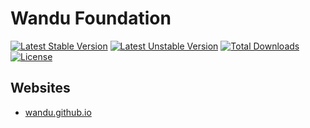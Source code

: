 Wandu Foundation
===

[![Latest Stable Version](https://poser.pugx.org/wandu/foundation/v/stable.svg)](https://packagist.org/packages/wandu/foundation)
[![Latest Unstable Version](https://poser.pugx.org/wandu/foundation/v/unstable.svg)](https://packagist.org/packages/wandu/foundation)
[![Total Downloads](https://poser.pugx.org/wandu/foundation/downloads.svg)](https://packagist.org/packages/wandu/foundation)
[![License](https://poser.pugx.org/wandu/foundation/license.svg)](https://packagist.org/packages/wandu/foundation)

## Websites

- [wandu.github.io](https://wandu.github.io)

